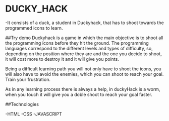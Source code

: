 # DUCKY_HACK
-It consists of a duck, a student in Duckyhack, that has to shoot towards the programmed icons to learn.

##Try demo
Duckyhack is a game in which the main objective is to shoot all the programming icons before they hit the ground. 
The programming languages correspond to the different levels and types of difficulty, so, depending on the position where they are and the one you decide to shoot, it will cost more to destroy it and it will give you points.

Being a difficult learning path you will not only have to shoot the icons, you will also have to avoid the enemies, which you can shoot to reach your goal. Train your frustration.

As in any learning process there is always a help, in duckyHack is a worm, when you touch it will give you a doble shoot to reach your goal faster. 

##Technologies

-HTML
-CSS
-JAVASCRIPT




 
